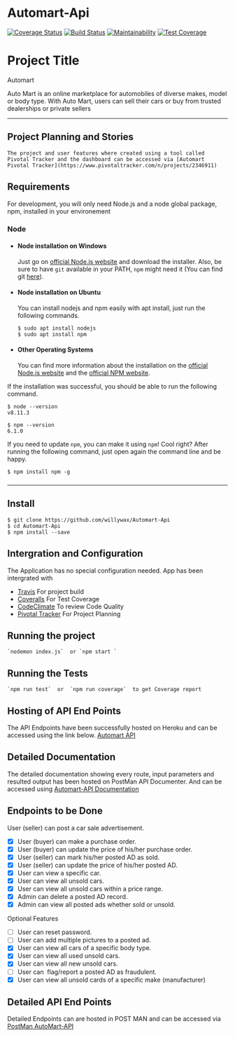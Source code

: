 # Automart-Api
[![Coverage Status](https://coveralls.io/repos/github/willywax/Automart-Api/badge.svg?branch=develop)](https://coveralls.io/github/willywax/Automart-Api?branch=develop)
[![Build Status](https://travis-ci.org/willywax/Automart-Api.svg?branch=develop)](https://travis-ci.org/willywax/Automart-Api)
[![Maintainability](https://api.codeclimate.com/v1/badges/361a54a98974e89478c0/maintainability)](https://codeclimate.com/github/willywax/Automart-Api/maintainability)
[![Test Coverage](https://api.codeclimate.com/v1/badges/361a54a98974e89478c0/test_coverage)](https://codeclimate.com/github/willywax/Automart-Api/test_coverage)



# Project Title
Automart 

Auto Mart is an online marketplace for automobiles of diverse makes, model or body type. With
Auto Mart, users can sell their cars or buy from trusted dealerships or private sellers

---
## Project Planning and Stories 
    The project and user features where created using a tool called Pivotal Tracker and the dashboard can be accessed via [Automart Pivotal Tracker](https://www.pivotaltracker.com/n/projects/2346911)
## Requirements

For development, you will only need Node.js and a node global package, npm, installed in your environement

### Node
- #### Node installation on Windows

  Just go on [official Node.js website](https://nodejs.org/) and download the installer.
Also, be sure to have `git` available in your PATH, `npm` might need it (You can find git [here](https://git-scm.com/)).

- #### Node installation on Ubuntu

  You can install nodejs and npm easily with apt install, just run the following commands.

      $ sudo apt install nodejs
      $ sudo apt install npm

- #### Other Operating Systems
  You can find more information about the installation on the [official Node.js website](https://nodejs.org/) and the [official NPM website](https://npmjs.org/).

If the installation was successful, you should be able to run the following command.

    $ node --version
    v8.11.3

    $ npm --version
    6.1.0

If you need to update `npm`, you can make it using `npm`! Cool right? After running the following command, just open again the command line and be happy.

    $ npm install npm -g

###
---
## Install

    $ git clone https://github.com/willywax/Automart-Api
    $ cd Automart-Api
    $ npm install --save

## Intergration and Configuration
The Application has no special configuration needed. App has been intergrated with 

* [Travis](https://travis-ci.org/) For project build 
* [Coveralls](https://coveralls.io/) For Test Coverage 
* [CodeClimate](https://codeclimate.com/) To review Code Quality
* [Pivotal Tracker](https://www.pivotaltracker.com/) For Project Planning


## Running the project
    `nodemon index.js`  or `npm start `

## Running the Tests   
    `npm run test`  or  `npm run coverage`  to get Coverage report 

## Hosting of API End Points
The API Endpoints have been successfully hosted on Heroku and can be accessed 
using the link below. [Automart API](https://willywax-automart-api.herokuapp.com/)

## Detailed Documentation 
The detailed documentation showing every route, input parameters and resulted output
has been hosted on PostMan API Documenter. And can be accessed using 
[Automart-API Documentation](https://documenter.getpostman.com/view/7765769/S1Zw6pkv?version=latest#09889aab-f24f-4923-b0ac-c96bece21b9c)

## Endpoints to be Done 

User (seller) can post a car sale advertisement.
- [x] User (buyer) can make a purchase order.
- [x] User (buyer) can update the price of his/her purchase order.
- [x] User (seller) can mark his/her posted AD as sold.
- [x] User (seller) can update the price of his/her posted AD.
- [x] User can view a specific car.
- [x] User can view all unsold cars.
- [x] User can view all unsold cars within a price range.
- [x] Admin can delete a posted AD record.
- [x] Admin can view all posted ads whether sold or unsold.

Optional Features
- [ ] User can reset password.
- [ ] User can add multiple pictures to a posted ad.
- [x] User can view all cars of a specific body type.
- [x] User can view all used unsold cars.
- [x] User can view all new unsold cars.
- [ ] User can ​ flag/report​ a posted AD as fraudulent.
- [x] User can view all unsold cards of a specific make (manufacturer)

## Detailed API End Points 
Detailed Endpoints can are hosted in POST MAN and can be accessed via 
[PostMan AutoMart-API](https://documenter.getpostman.com/view/7765769/S1Zw6pkv?version=latest)


